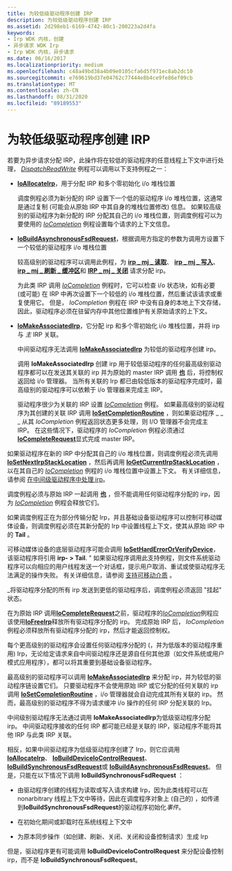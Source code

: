 ```yaml
---
title: 为较低级驱动程序创建 IRP
description: 为较低级驱动程序创建 IRP
ms.assetid: 2d298eb1-6169-4742-80c1-200223a2d4fa
keywords:
- Irp WDK 内核，创建
- 异步请求 WDK Irp
- Irp WDK 内核，异步请求
ms.date: 06/16/2017
ms.localizationpriority: medium
ms.openlocfilehash: c48a49bd38a4b09e0105cfa6d5f971ec8ab2dc10
ms.sourcegitcommit: e769619bd37e04762c77444e8b4ce9fe86ef09cb
ms.translationtype: MT
ms.contentlocale: zh-CN
ms.lasthandoff: 08/31/2020
ms.locfileid: "89189553"
---
```

# <a name="creating-irps-for-lower-level-drivers"></a>为较低级驱动程序创建 IRP





若要为异步请求分配 IRP，此操作将在较低的驱动程序的任意线程上下文中进行处理， [*DispatchReadWrite*](/windows-hardware/drivers/ddi/wdm/nc-wdm-driver_dispatch) 例程可以调用以下支持例程之一：

-   [**IoAllocateIrp**](/windows-hardware/drivers/ddi/wdm/nf-wdm-ioallocateirp)，用于分配 IRP 和多个零初始化 i/o 堆栈位置

    调度例程必须为新分配的 IRP 设置下一个低的驱动程序 i/o 堆栈位置，这通常是通过复制 (可能会从原始 IRP 中其自身的堆栈位置修改) 信息。 如果较高级别的驱动程序为新分配的 IRP 分配其自己的 i/o 堆栈位置，则调度例程可以为要使用的 [*IoCompletion*](/windows-hardware/drivers/ddi/wdm/nc-wdm-io_completion_routine) 例程设置每个请求的上下文信息。

-   [**IoBuildAsynchronousFsdRequest**](/windows-hardware/drivers/ddi/wdm/nf-wdm-iobuildasynchronousfsdrequest)，根据调用方指定的参数为调用方设置下一个较低的驱动程序 i/o 堆栈位置

    较高级别的驱动程序可以调用此例程，为 [**irp \_ mj \_ 读取**](./irp-mj-read.md)、 [**irp \_ mj \_ 写入**](./irp-mj-write.md)、 [**irp \_ mj \_ 刷新 \_ 缓冲区**](./irp-mj-flush-buffers.md)和 [**IRP \_ mj \_ 关闭**](./irp-mj-shutdown.md) 请求分配 irp。

    为此类 IRP 调用 [*IoCompletion*](/windows-hardware/drivers/ddi/wdm/nc-wdm-io_completion_routine) 例程时，它可以检查 i/o 状态块，如有必要 (或可能) 在 IRP 中再次设置下一个较低的 i/o 堆栈位置，然后重试该请求或重复使用它。 但是， *IoCompletion* 例程在 IRP 中没有自身的本地上下文存储，因此，驱动程序必须在驻留内存中其他位置维护有关原始请求的上下文。

-   [**IoMakeAssociatedIrp**](/windows-hardware/drivers/ddi/ntddk/nf-ntddk-iomakeassociatedirp)，它分配 irp 和多个零初始化 i/o 堆栈位置，并将 irp 与 *主* IRP 关联。

    中间驱动程序无法调用 [**IoMakeAssociatedIrp**](/windows-hardware/drivers/ddi/ntddk/nf-ntddk-iomakeassociatedirp) 为较低的驱动程序创建 irp。

    调用 **IoMakeAssociatedIrp** 创建 irp 用于较低驱动程序的任何最高级别驱动程序都可以在发送其关联的 irp 并为原始的 master IRP 调用 [**也**](/windows-hardware/drivers/ddi/wdm/nf-wdm-iomarkirppending) 后，将控制权返回给 i/o 管理器。 当所有关联的 Irp 都已由较低版本的驱动程序完成时，最高级别的驱动程序可以依赖于 i/o 管理器来完成主 IRP。

    驱动程序很少为关联的 IRP 设置 [*IoCompletion*](/windows-hardware/drivers/ddi/wdm/nc-wdm-io_completion_routine) 例程。 如果最高级别的驱动程序为其创建的关联 IRP 调用 [**IoSetCompletionRoutine**](/windows-hardware/drivers/ddi/wdm/nf-wdm-iosetcompletionroutine) ，则如果驱动程序 \_ \_ \_ 从其 *IoCompletion* 例程返回状态更多处理，则 I/O 管理器不会完成主 IRP。 在这些情况下，驱动程序的 *IoCompletion* 例程必须通过 [**IoCompleteRequest**](/windows-hardware/drivers/ddi/wdm/nf-wdm-iocompleterequest)显式完成 master IRP。

如果驱动程序在新的 IRP 中分配其自己的 i/o 堆栈位置，则调度例程必须先调用 [**IoSetNextIrpStackLocation**](/windows-hardware/drivers/ddi/wdm/nf-wdm-iosetnextirpstacklocation) ，然后再调用 [**IoGetCurrentIrpStackLocation**](/windows-hardware/drivers/ddi/wdm/nf-wdm-iogetcurrentirpstacklocation) ，以在其自己的 [*IoCompletion*](/windows-hardware/drivers/ddi/wdm/nc-wdm-io_completion_routine) 例程的 i/o 堆栈位置中设置上下文。 有关详细信息，请参阅 [在中间级驱动程序中处理 irp](processing-irps-in-an-intermediate-level-driver.md)。

调度例程必须与原始 IRP 一起调用 [**也**](/windows-hardware/drivers/ddi/wdm/nf-wdm-iomarkirppending) ，但不能调用任何驱动程序分配的 irp，因为 [*IoCompletion*](/windows-hardware/drivers/ddi/wdm/nc-wdm-io_completion_routine) 例程会释放它们。

如果调度例程正在为部分传输分配 Irp，并且基础设备驱动程序可以控制可移动媒体设备，则调度例程必须在其新分配的 Irp 中设置线程上下文，使其从原始 IRP 中的 **Tail** 。

可移动媒体设备的底层驱动程序可能会调用 [**IoSetHardErrorOrVerifyDevice**](/windows-hardware/drivers/ddi/ntddk/nf-ntddk-iosetharderrororverifydevice)，该驱动程序将引用 **irp- &gt; Tail**. " 如果驱动程序调用此支持例程，则文件系统驱动程序可以向相应的用户线程发送一个对话框，提示用户取消、重试或使驱动程序无法满足的操作失败。 有关详细信息，请参阅 [支持可移动介质](supporting-removable-media.md) 。

\_将驱动程序分配的所有 irp 发送到更低的驱动程序后，调度例程必须返回 "挂起" 状态。

在为原始 IRP 调用[**IoCompleteRequest**](/windows-hardware/drivers/ddi/wdm/nf-wdm-iocompleterequest)之前，驱动程序的[*IoCompletion*](/windows-hardware/drivers/ddi/wdm/nc-wdm-io_completion_routine)例程应该使用[**IoFreeIrp**](/windows-hardware/drivers/ddi/wdm/nf-wdm-iofreeirp)释放所有驱动程序分配的 irp。 完成原始 IRP 后， *IoCompletion* 例程必须释放所有驱动程序分配的 irp，然后才能返回控制权。

每个更高级别的驱动程序会设置任何驱动程序分配的 (，并为低版本的驱动程序重用) Irp，无论给定请求来自中间驱动程序还是源自任何其他源（如文件系统或用户模式应用程序），都可以将其重要到基础设备驱动程序。

最高级别的驱动程序可以调用 [**IoMakeAssociatedIrp**](/windows-hardware/drivers/ddi/ntddk/nf-ntddk-iomakeassociatedirp) 来分配 irp，并为较低的驱动程序链设置它们。 只要驱动程序不会使用原始 IRP 或它分配的任何关联的 irp 调用 [**IoSetCompletionRoutine**](/windows-hardware/drivers/ddi/wdm/nf-wdm-iosetcompletionroutine) ，i/o 管理器就会自动完成其所有关联的 irp。 然而，最高级别的驱动程序不得为请求缓冲 i/o 操作的任何 IRP 分配关联的 Irp。

中间级别驱动程序无法通过调用 **IoMakeAssociatedIrp**为低级驱动程序分配 irp。 中间驱动程序接收的任何 IRP 都可能已经是关联的 IRP，驱动程序不能将其他 IRP 与此类 IRP 关联。

相反，如果中间驱动程序为低级驱动程序创建了 Irp，则它应调用 [**IoAllocateIrp**](/windows-hardware/drivers/ddi/wdm/nf-wdm-ioallocateirp)、 [**IoBuildDeviceIoControlRequest**](/windows-hardware/drivers/ddi/wdm/nf-wdm-iobuilddeviceiocontrolrequest)、 [**IoBuildSynchronousFsdRequest**](/windows-hardware/drivers/ddi/wdm/nf-wdm-iobuildsynchronousfsdrequest)或 [**IoBuildAsynchronousFsdRequest**](/windows-hardware/drivers/ddi/wdm/nf-wdm-iobuildasynchronousfsdrequest)。 但是，只能在以下情况下调用 **IoBuildSynchronousFsdRequest** ：

-   由驱动程序创建的线程为读取或写入请求构建 Irp，因为此类线程可以在 nonarbitrary 线程上下文中等待，因此在调度程序对象上 (自己的) ，如传递到**IoBuildSynchronousFsdRequest**的驱动程序初始化*事件*。

-   在初始化期间或卸载时在系统线程上下文中

-   为原本同步操作（如创建、刷新、关闭、关闭和设备控制请求）生成 Irp

但是，驱动程序更有可能调用 **IoBuildDeviceIoControlRequest** 来分配设备控制 irp，而不是 **IoBuildSynchronousFsdRequest**。

 

